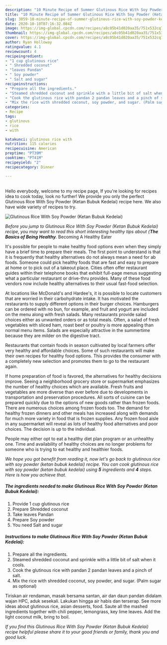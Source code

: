 ```yaml
---
description: "10 Minute Recipe of Summer Glutinous Rice With Soy Powder (Ketan Bubuk Kedelai)"
title: "10 Minute Recipe of Summer Glutinous Rice With Soy Powder (Ketan Bubuk Kedelai)"
slug: 3059-10-minute-recipe-of-summer-glutinous-rice-with-soy-powder-ketan-bubuk-kedelai
date: 2020-10-10T07:16:32.084Z
image: https://img-global.cpcdn.com/recipes/a8c05b41d020aa35/751x532cq70/glutinous-rice-with-soy-powder-ketan-bubuk-kedelai-recipe-main-photo.jpg
thumbnail: https://img-global.cpcdn.com/recipes/a8c05b41d020aa35/751x532cq70/glutinous-rice-with-soy-powder-ketan-bubuk-kedelai-recipe-main-photo.jpg
cover: https://img-global.cpcdn.com/recipes/a8c05b41d020aa35/751x532cq70/glutinous-rice-with-soy-powder-ketan-bubuk-kedelai-recipe-main-photo.jpg
author: Ryan Holloway
ratingvalue: 4.1
reviewcount: 4
recipeingredient:
- "1 cup glutinous rice"
- " Shredded coconut"
- "leaves Pandan"
- " Soy powder"
- " Salt and sugar"
recipeinstructions:
- "Prepare all the ingredients."
- "Steamed shredded coconut and sprinkle with a little bit of salt when it cools."
- "Cook the glutinous rice with pandan 2 pandan leaves and a pinch of salt."
- "Mix the rice with shredded coconut, soy powder, and sugar. (Palm sugar as optional)"
categories:
- Recipe
tags:
- glutinous
- rice
- with

katakunci: glutinous rice with 
nutrition: 115 calories
recipecuisine: American
preptime: "PT39M"
cooktime: "PT41M"
recipeyield: "2"
recipecategory: Dinner

---
```

<br>
Hello everybody, welcome to my recipe page, If you're looking for recipes idea to cook today, look no further! We provide you only the perfect Glutinous Rice With Soy Powder (Ketan Bubuk Kedelai) recipe here. We also have wide variety of recipes to try.
<br>


![Glutinous Rice With Soy Powder (Ketan Bubuk Kedelai)](https://img-global.cpcdn.com/recipes/a8c05b41d020aa35/751x532cq70/glutinous-rice-with-soy-powder-ketan-bubuk-kedelai-recipe-main-photo.jpg)

<i>Before you jump to Glutinous Rice With Soy Powder (Ketan Bubuk Kedelai) recipe, you may want to read this short interesting healthy tips about {<strong>The Basics of Being Healthy</strong>.</i>
Becoming A Healthy Eater

It's possible for people to make healthy food options even when they simply have a brief time to prepare their meals. The first point to understand is that it is frequently that healthy alternatives do not always mean a need for ab foods. Someone could pick healthy foods that are fast and easy to prepare at home or to pick out of a takeout place. Cities often offer restaurant guides within their telephone books that exhibit full-page menus suggesting what a particular restaurant or drive-thru provides. Many of these food vendors now include healthy alternatives to their usual fast-food selection.

At locations like McDonald's and Hardee's, it is possible to locate customers that are worried in their carbohydrate intake.  It has motivated the restaurants to supply different options in their burger choices. Hamburgers can be ordered with no bun, for example, and fruit and yogurt are included on the menu along with fresh salads. Many restaurants provide salad choices either as unwanted orders or as total meals. Often, a salad of fresh vegetables with sliced ham, roast beef or poultry is more appealing than normal menu items.  Salads are especially attractive in the summertime because they are milder on the digestive tract.

Restaurants that contain foods in season cultivated by local farmers offer very healthy and affordable choices. Some of such restaurants will make their own recipes for healthy food options.  This provides the consumer with a completely new selection and promotes them to go to the restaurant again.

If home preparation of food is favored, the alternatives for healthy decisions improve. Seeing a neighborhood grocery store or supermarket emphasizes the number of healthy choices which are available. Fresh fruits and vegetables are more diverse than ever before due to developments in transportation and preservation procedures.  All sorts of cuisine can be prepared quickly due to the options of new goods rather than frozen foods. There are numerous choices among frozen foods too. The demand for healthy frozen dinners and other meals has increased along with demands for much more variety in food that is frozen supplies. Any frozen food aisle in any supermarket will reveal as lots of healthy food alternatives and poor choices. The decision is up to the individual.

People may either opt to eat a healthy diet plan program or an unhealthy one. Time and availability of healthy choices are no longer problems for someone who is trying to eat healthy and healthier foods.


<i>We hope you got benefit from reading it, now let's go back to glutinous rice with soy powder (ketan bubuk kedelai) recipe. You can cook glutinous rice with soy powder (ketan bubuk kedelai) using <strong>5</strong> ingredients and <strong>4</strong> steps. Here is how you achieve that.
</i>

##### The ingredients needed to make Glutinous Rice With Soy Powder (Ketan Bubuk Kedelai):

1. Provide 1 cup glutinous rice
1. Prepare  Shredded coconut
1. Take leaves Pandan
1. Prepare  Soy powder
1. You need  Salt and sugar


##### Instructions to make Glutinous Rice With Soy Powder (Ketan Bubuk Kedelai):

1. Prepare all the ingredients.
1. Steamed shredded coconut and sprinkle with a little bit of salt when it cools.
1. Cook the glutinous rice with pandan 2 pandan leaves and a pinch of salt.
1. Mix the rice with shredded coconut, soy powder, and sugar. (Palm sugar as optional)


Tiriskan air rendaman, masak bersama santan, air dan daun pandan didalam wajan HPC, aduk sesekali. Lakukan hingga air habis dan terserap. See more ideas about glutinous rice, asian desserts, food. Saute all the mashed ingredients together with chili pepper, lemongrass, key lime leaves. Add the light coconut milk, bring to boil. 

<i>If you find this Glutinous Rice With Soy Powder (Ketan Bubuk Kedelai) recipe helpful please share it to your good friends or family, thank you and good luck.</i>

